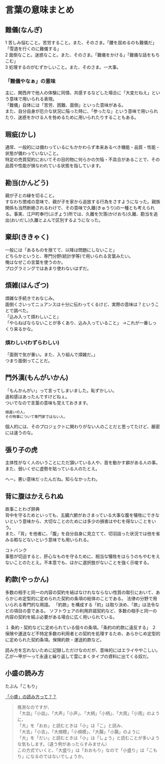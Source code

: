 # 言葉の意味まとめ

## 難儀(なんぎ)  

1 苦しみ悩むこと。苦労すること。また、そのさま。「腰を屈めるのも難儀だ」「雪道を行くのに難儀する」  
2 面倒なこと。迷惑なこと。また、そのさま。「難儀をかける」「難儀な話をもちこむ」  
3 処理するのがむずかしいこと。また、そのさま。一大事。  

### 「難儀やなぁ」の意味  

主に、関西弁で他人の体験に同情、共感するなどした場合に「大変だねえ」という意味で用いられる表現。  
「難儀」自体には「苦労、困難、面倒」といった意味がある。  
また、自分自身が厄介な状況に陥った時に、「参ったな」という意味で用いられたり、迷惑をかける人を咎めるために用いられたりすることもある。  

## 瑕疵(かし)  

通常、一般的には備わっているにもかかわらず本来あるべき機能・品質・性能・状態が備わっていないこと。  
特定の売買契約においてその目的物に何らかの欠陥・不具合があることで、その品質や性能が損なわれている状態を指しています。  

## 勘当(かんどう)  

親が子との縁を切ること。  
すなわち懲戒の意味で、親が子を家から追放する行為をさすようになった。親族関係も当然断絶されるわけで、その意味で久離(きゅうり)の一種とも考えられる。事実、江戸町奉行(ぶぎょう)所では、久離を欠落(かけおち)久離、勘当を追出(おいだし)久離とよんで区別するようになった。

## 棄却(ききゃく)  

一般には「あるものを捨てて、以降は問題にしないこと」  
どちらかというと、専門分野(統計学等)で用いられる言葉みたい。  
俺はなぜこの言葉を使うのか。  
プログラミングではあまり使わないはずだ。  

## 煩雑(はんざつ)  

煩雑な手続きでおなじみ。  
面倒くさいってニュアンスは十分に伝わってくるけど、実際の意味は？ということで調べた。  
「込み入って煩わしいこと」  
「やらねばならないことが多くあり、込み入っていること」
→これが一番しっくり来るかな。  

### 煩わしい(わずらわしい)  

「面倒で気が重い。また、入り組んで煩雑だ。」  
つまり面倒ってことだ。  

## 門外漢(もんがいかん)  

「もんかんがい」って言ってしまいました。恥ずかしい。  
違和感はあったんですけどねぇ。  
ついでなので言葉の意味も覚えておきます。  

``` txt
畑違いの人。  
その物事について専門家ではない人。  
```

個人的には、そのプロジェクトに関わりがない人のことだと思ってたけど、厳密には違うのな。  

## 張り子の虎

主体性がなく人のいうことにただ頷いている人や、首を動かす癖がある人の事。  
また、弱いくせに虚勢を貼っている人のたとえ。  

へー。悪い意味だったんだね。知らなかったわ。  

## 背に腹はかえられぬ

故事ことわざ辞典  
背中を守るためといっても、五臓六腑がおさまっている大事な腹を犠牲にできないという意味から、大切なことのためには多少の損害はやむを得ないことをいう。  
また、「背」を他者に、「腹」を自分自身に見立てて、切羽詰った状況では他を省みる暇などないという意味でも用いられる。  

コトバンク  
事態が切迫すると、肝心なものを守るために、相当な犠牲をはらうのもやむをえないことのたとえ。不本意でも、ほかに選択肢がないことを強く示唆する。  

## 約款(やっかん)

多数の相手と同一の内容の契約を結ばなけれなならない性質の取引において、あらかじめ定型的に定められた契約の条項の総体のことである。
法律の分野で用いられる専門的な用語。
「約款」を構成する「約」は取り決め、「款」は法令などの項目の意である。
ソフトウェアの利用許諾契約など、多数の相手と同一の内容の契約を結ぶ必要がある場合に広く用いられている。

１ 条約・契約などに定められている個々の条項。「条約の約款に違反する」
２ 保険や運送など不特定多数の利用者との契約を処理するため、あらかじめ定型的に定められた契約条項。保険約款・運送約款など。

読み方を忘れないために記録しただけなのだが、意味的にはエライややこしい。  
乙が～甲が～って永遠と繰り返して雲にまくタイプの資料に出てくる奴だ。  

## 小盛の読み方

たぶん「こもり」  

[「小盛」の読み方って？？](https://oshiete.goo.ne.jp/qa/1223481.html)  
>推測なのですが、  
>「大皿」「小皿」、「大声」「小声」、「大柄」「小柄」、「大雨」「小雨」のように、  
>「大」を「おお」と読むときは「小」は「こ」と読み、  
>「大吉」「小吉」、「大規模」「小規模」、「大腸」「小腸」のように  
>「大」を「だい」と読むときは「小」は「しょう」と読むことが多いような気もします。（違う例があったらすみません）  
>この方式でいくと、「大盛り」は「おおもり」なので「小盛り」は「こもり」になるのではないでしょうか。  
